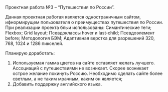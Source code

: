 Проектная работа №3 – “Путешествия по России”.

Данная проектная работая является одностраничным сайтом, ифнормирущем пользователя о преимуществах путешествия по России.
При реализации проекта блыи использованы:
Симантические теги;
Flexbox;
Grid layout;
Псевдоклассы hover и last-child;
Псевдоэлемент before;
Методология БЭМ;
Адаптивная верстка для разрешений 320, 768, 1024 и 1286 пикселей.

Планирую доработать:
1. Используемая гамма цветов на сайте оставляет желать лучшего. Ассоциаций с путешествиями не возникает. Скорее возникает острое желание покинуть Россию. Необходимо сделать сайте более светлым, а не таким мрачным, каким он является;
2. Добавить поддержку английского языка.


